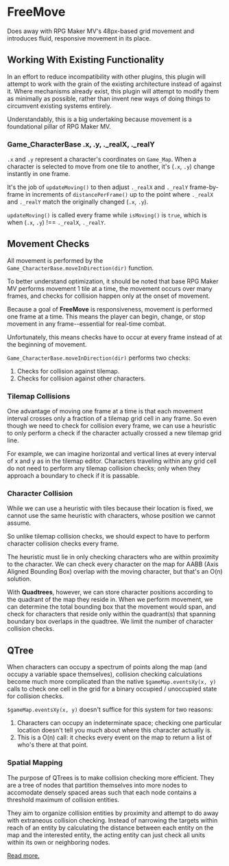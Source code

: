 # FreeMove

Does away with RPG Maker MV's 48px-based grid movement and introduces fluid, responsive movement in its place. 


## Working With Existing Functionality
In an effort to reduce incompatibility with other plugins, this plugin will attempt to work with the grain of the existing architecture instead of against it. Where mechanisms already exist, this plugin will attempt to modify them as minimally as possible, rather than invent new ways of doing things to circumvent existing systems entirely.

Understandably, this is a big undertaking because movement is a foundational pillar of RPG Maker MV.


### Game_CharacterBase .x, .y, ._realX, ._realY
`.x` and `.y` represent a character's coordinates on `Game_Map`. When a character is selected to move from one tile to another, it's (`.x`, `.y`) change instantly in one frame. 

It's the job of `updateMoving()` to then adjust `._realX` and `._realY` frame-by-frame in increments of `distancePerFrame()` up to the point where `._realX` and `._realY` match the originally changed (`.x`, `.y`).

`updateMoving()` is called every frame while `isMoving()` is `true`, which is when (`.x`, `.y`) !== `._realX`, `._realY`.

## Movement Checks
All movement is performed by the `Game_CharacterBase.moveInDirection(dir)` function.

To better understand optimization, it should be noted that base RPG Maker MV performs movement 1 tile at a time, the movement occurs over many frames, and checks for collision happen only at the onset of movement. 

Because a goal of **FreeMove** is responsiveness, movement is performed one frame at a time. This means the player can begin, change, or stop movement in any frame--essential for real-time combat. 

Unfortunately, this means checks have to occur at every frame instead of at the beginning of movement.

`Game_CharacterBase.moveInDirection(dir)` performs two checks:
1. Checks for collision against tilemap.
2. Checks for collision against other characters.

### Tilemap Collisions
One advantage of moving one frame at a time is that each movement interval crosses only a fraction of a tilemap grid cell in any frame. So even though we need to check for collision every frame, we can use a heuristic to only perform a check if the character actually crossed a new tilemap grid line.

For example, we can imagine horizontal and vertical lines at every interval of x and y as in the tilemap editor. Characters traveling within any grid cell do not need to perform any tilemap collision checks; only when they approach a boundary to check if it is passable.

### Character Collision
While we can use a heuristic with tiles because their location is fixed, we cannot use the same heuristic with characters, whose position we cannot assume.

So unlike tilemap collision checks, we should expect to have to perform character collision checks every frame.

The heuristic must lie in only checking characters who are within proximity to the character. We can check every character on the map for AABB (Axis Aligned Bounding Box) overlap with the moving character, but that's an O(n) solution.

With **Quadtrees**, however, we can store character positions according to the quadrant of the map they reside in. When we perform movement, we can determine the total bounding box that the movement would span, and check for characters that reside only within the quadrant(s) that spanning boundary box overlaps in the quadtree. We limit the number of character collision checks. 

## QTree
When characters can occupy a spectrum of points along the map (and occupy a variable space themselves), collision checking calculations become much more complicated than the native `$gameMap.eventsXy(x, y)` calls to check one cell in the grid for a binary occupied / unoccupied state for collision checks.

`$gameMap.eventsXy(x, y)` doesn't suffice for this system for two reasons:
  1. Characters can occupy an indeterminate space; checking one particular location doesn't tell you much about where this character actually is.
  2. This is a O(n) call: it checks every event on the map to return a list of who's there at that point.

### Spatial Mapping
The purpose of QTrees is to make collision checking more efficient. They are a tree of nodes that partition themselves into more nodes to accomodate densely spaced areas such that each node contains a threshold maximum of collision entities. 

They aim to organize collision entities by proximity and attempt to do away with extraneous collision checking. Instead of narrowing the targets within reach of an entity by calculating the distance between each entity on the map and the interested entity, the acting entity can just check all units within its own or neighboring nodes.

[Read more.](https://www.geeksforgeeks.org/quad-tree/)


